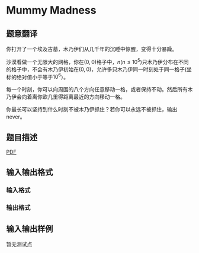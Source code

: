 # Mummy Madness

## 题意翻译

你打开了一个埃及古墓，木乃伊们从几千年的沉睡中惊醒，变得十分暴躁。

沙漠看做一个无限大的网格，你在$(0,0)$格子中，$n(n \leq 10^5)$只木乃伊分布在不同的格子中，不会有木乃伊初始在$(0,0)$，允许多只木乃伊同一时刻处于同一格子(坐标的绝对值小于等于$10^6$）。

每一个时刻，你可以向周围的八个方向任意移动一格，或者保持不动。然后所有木乃伊会向着离你欧几里得距离最近的方向移动一格。

你最长可以坚持到什么时刻不被木乃伊抓住？若你可以永远不被抓住，输出never。

## 题目描述

[problemUrl]: https://uva.onlinejudge.org/index.php?option=com_onlinejudge&Itemid=8&category=246&page=show_problem&problem=3550

[PDF](https://uva.onlinejudge.org/external/11/p1109.pdf)

## 输入输出格式

### 输入格式

### 输出格式

## 输入输出样例

暂无测试点

